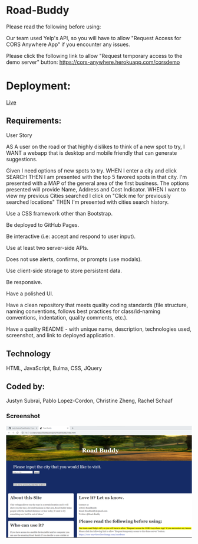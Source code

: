 # Road-Buddy

Please read the following before using:

Our team used Yelp's API, so you will have to allow "Request Access for CORS Anywhere App" if you encounter any issues.

Please click the following link to allow "Request temporary access to the demo server" button:
https://cors-anywhere.herokuapp.com/corsdemo

# Deployment:
[Live](https://justynsubrai.github.io/Road-Buddy/)

## Requirements:

User Story 

AS A user on the road or that highly dislikes to think of a new spot to try, I WANT a webapp that is desktop and mobile friendly that can generate suggestions.

Given I need options of new spots to try. WHEN I enter a city and click SEARCH THEN I am presented with the top 5 favored spots in that city. I'm presented with a MAP of the general area of the first business. The options presented will provide Name, Address and Cost Indicator. WHEN I want to view my previous Cities searched I click on "Click me for previously searched locations" THEN I'm presented with cities search history.

Use a CSS framework other than Bootstrap.

Be deployed to GitHub Pages.

Be interactive (i.e: accept and respond to user input).

Use at least two server-side APIs.

Does not use alerts, confirms, or prompts (use modals).

Use client-side storage to store persistent data.

Be responsive.

Have a polished UI.

Have a clean repository that meets quality coding standards (file structure, naming conventions, follows best practices for class/id-naming conventions, indentation, quality comments, etc.).

Have a quality README - with unique name, description, technologies used, screenshot, and link to deployed application.

## Technology
HTML, JavaScript, Bulma, CSS, JQuery

## Coded by:
Justyn Subrai, Pablo Lopez-Cordon, Christine Zheng, Rachel Schaaf

### Screenshot
![Image](./assets/images/img1.png)
